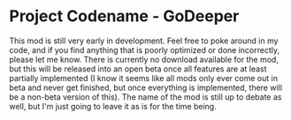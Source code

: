 Project Codename - GoDeeper
========

This mod is still very early in development. Feel free to poke around in my code, and if you find anything that is poorly optimized or done incorrectly, please let me know. There is currently no download available for the mod, but this will be released into an open beta once all features are at least partially implemented (I know it seems like all mods only ever come out in beta and never get finished, but once everything is implemented, there will be a non-beta version of this). The name of the mod is still up to debate as well, but I'm just going to leave it as is for the time being.